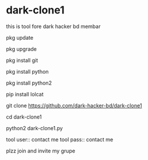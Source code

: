 # dark-clone1
this is tool fore dark hacker bd membar

pkg update

pkg upgrade

pkg install git

pkg install python

pkg install python2

pip install lolcat

git clone https://github.com/dark-hacker-bd/dark-clone1

cd dark-clone1

python2 dark-clone1.py

tool user:: contact me
tool pass:: contact me

plzz join and invite my grupe
